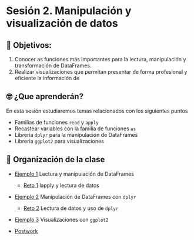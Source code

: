 # Sesión 2. Manipulación y visualización de datos

## :dart: Objetivos:

1. Conocer as funciones más importantes para la lectura, manipulación y transformación de DataFrames. 
2. Realizar visualizaciones que permitan presentar de forma profesional y eficiente la información de

## 🤓 ¿Que aprenderán? 

En esta sesión estudiaremos temas relacionados con los siguientes puntos

- Familias de funciones `read` y `apply`
- Recastear variables con la familia de funciones `as`
- Librería `dplyr` para la manipulación de DataFrames
- Librería `ggplot2` para visualizaciones


## 📂 Organización de la clase

- [Ejemplo 1](https://github.com/beduExpert/Programacion-R-Santander-2022/tree/main/Sesion-02/Ejemplo-01) Lectura y manipulación de DataFrames
   - [Reto 1](https://github.com/beduExpert/Programacion-R-Santander-2022/tree/main/Sesion-02/Reto-01) lapply y lectura de datos

- [Ejemplo 2](https://github.com/beduExpert/Programacion-R-Santander-2022/tree/main/Sesion-02/Ejemplo-02) Manipulación de DataFrames con `dplyr`
   - [Reto 2](https://github.com/beduExpert/Programacion-R-Santander-2022/tree/main/Sesion-02/Reto-02) Lectura de datos y uso de `dplyr`

- [Ejemplo 3](https://github.com/beduExpert/Programacion-R-Santander-2022/tree/main/Sesion-02/Ejemplo-03) Visualizaciones con `ggplot2`

-  [Postwork](https://github.com/beduExpert/Programacion-R-Santander-2022/tree/main/Sesion-02/Postwork)


